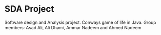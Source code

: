 # SDA Project
 Software design and Analysis project. Conways game of life in Java. Group members: Asad Ali, Ali Dhami, Ammar Nadeem and Ahmed Nadeem
